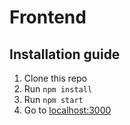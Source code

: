 # Frontend

## Installation guide
1. Clone this repo
2. Run ```npm install```
3. Run ```npm start```
4. Go to [localhost:3000](localhost:3000)
